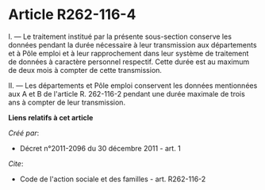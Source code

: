# Article R262-116-4

I. ― Le traitement institué par la présente sous-section conserve les données pendant la durée nécessaire à leur transmission
aux départements et à Pôle emploi et à leur rapprochement dans leur système de traitement de données à caractère personnel
respectif. Cette durée est au maximum de deux mois à compter de cette transmission. 

II. ― Les départements et Pôle emploi conservent les données mentionnées aux A et B de l'article R. 262-116-2 pendant une
durée maximale de trois ans à compter de leur transmission.

**Liens relatifs à cet article**

_Créé par_:

  - Décret n°2011-2096 du 30 décembre 2011 - art. 1

_Cite_:

  - Code de l'action sociale et des familles - art. R262-116-2
